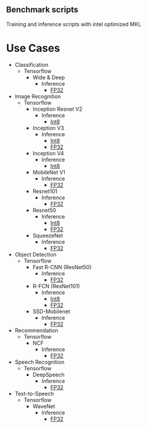 ## Benchmark scripts ##

Training and inference scripts with intel optimized MKL

# Use Cases

* Classification
    * Tensorflow
        * Wide & Deep
            * Inference
                * [FP32](classification/tensorflow/wide_deep/README.md#fp32-inference-instructions)
* Image Recognition
    * Tensorflow
        * Inception Resnet V2
            * Inference
                * [Int8](image_recognition/tensorflow/inception_resnet_v2/README.md#int8-inference-instructions)
        * Inception V3
            * Inference
                * [Int8](image_recognition/tensorflow/inceptionv3/README.md#int8-inference-instructions)
                * [FP32](image_recognition/tensorflow/inceptionv3/README.md#fp32-inference-instructions)
        * Inception V4
            * Inference
                * [Int8](image_recognition/tensorflow/inceptionv4/README.md#int8-inference-instructions)
        * MobileNet V1
            * Inference
                * [FP32](image_recognition/tensorflow/mobilenet_v1/README.md#fp32-inference-instructions)
        * Resnet101
            * Inference
                * [FP32](image_recognition/tensorflow/resnet101/README.md#fp32-inference-instructions)
        * Resnet50
            * Inference
                * [Int8](image_recognition/tensorflow/resnet50/README.md#int8-inference-instructions)
                * [FP32](image_recognition/tensorflow/resnet50/README.md#fp32-inference-instructions)
        * SqueezeNet
            * Inference
                * [FP32](image_recognition/tensorflow/squeezenet/README.md#fp32-inference-instructions)
* Object Detection
    * Tensorflow
        * Fast R-CNN (ResNet50)
            * Inference
                * [FP32](object_detection/tensorflow/fastrcnn/README.md#fp32-inference-instructions)
        * R-FCN (ResNet101)
            * Inference
                * [Int8](object_detection/tensorflow/rfcn/README.md#int8-inference-instructions)
                * [FP32](object_detection/tensorflow/rfcn/README.md#fp32-inference-instructions)
        * SSD-Mobilenet
            * Inference
                * [FP32](object_detection/tensorflow/ssd-mobilenet/README.md#fp32-inference-instructions)
* Recommendation
    * Tensorflow
        * NCF
            * Inference
                * [FP32](recommendation/tensorflow/ncf/README.md#fp32-inference-instructions)
* Speech Recognition
    * Tensorflow
        * DeepSpeech
            * Inference
                * [FP32](speech_recognition/tensorflow/deep-speech/README.md#fp32-inference-instructions)
* Text-to-Speech
    * Tensorflow
        * WaveNet
            * Inference
                * [FP32](text_to_speech/tensorflow/wavenet/README.md#fp32-inference-instructions)
